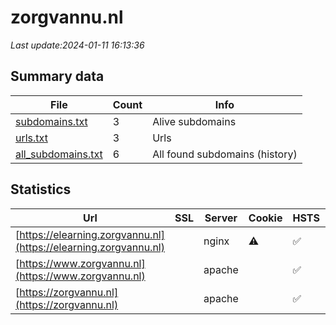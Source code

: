 # zorgvannu.nl
*Last update:2024-01-11 16:13:36*
## Summary data
| File       | Count | Info |
|------------|-------|------|
|[subdomains.txt](/data/zorgvannu/subdomains.txt)|3|Alive subdomains|
|[urls.txt](/data/zorgvannu/urls.txt)|3|Urls|
|[all_subdomains.txt](/data/zorgvannu/all_subdomains.txt)|6|All found subdomains (history)|
## Statistics
| Url | SSL | Server | Cookie | HSTS | CSP | XFO | XXP | RP | Tech |
|------------|-------|------|------|------|------|------|------|------|------|
|[https://elearning.zorgvannu.nl](https://elearning.zorgvannu.nl)| |nginx|:warning: |:white_check_mark: | | |:white_check_mark: |:white_check_mark: |:white_check_mark: |HSTS Nginx|
|[https://www.zorgvannu.nl](https://www.zorgvannu.nl)| |apache| |:white_check_mark: | | |:white_check_mark: | |:white_check_mark: |Apache HTTP Server D...|
|[https://zorgvannu.nl](https://zorgvannu.nl)| |apache| |:white_check_mark: | | |:white_check_mark: | |:white_check_mark: |Apache HTTP Server H...|